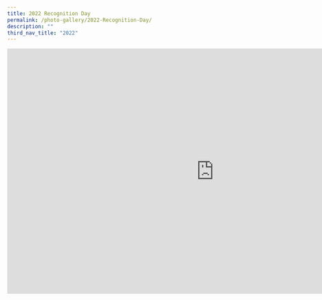 ```yaml
---
title: 2022 Recognition Day
permalink: /photo-gallery/2022-Recognition-Day/
description: ""
third_nav_title: "2022"
---
```


<iframe allowfullscreen="true" height="569" width="960" frameborder="0" src="https://docs.google.com/presentation/d/e/2PACX-1vT22Cf89-Go9vOejS74l7lRpbr2ZTzfFSipLKHFHV4ODqHOF-ejH_G2_pwMhHmoisJisK3Ph0QEncNW/embed?start=true&amp;loop=true&amp;delayms=5000"></iframe>